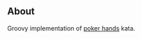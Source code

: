 ## About
Groovy implementation of [poker hands](http://codingdojo.org/cgi-bin/index.pl?KataPokerHands) kata.